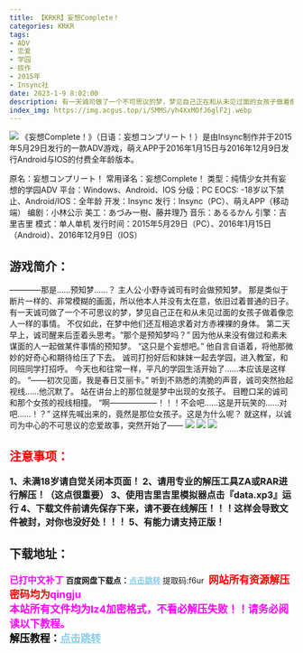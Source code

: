 ```yaml
---
title: 【KRKR】妄想Complete！
categories: KRKR
tags:
- ADV
- 恋爱
- 学园
- 拔作
- 2015年
- Insync社
date: 2023-1-9 8:02:00
description: 有一天诚司做了一个不可思议的梦，梦见自己正在和从未见过面的女孩子做着像恋人一样的事情。不仅如此，在梦中他们还互相追求着对方赤裸裸的身体。第二天早上，诚司醒来后歪着头思考。“那个是预知梦吗？”
index_img: https://img.acgus.top/i/SMMS/yh4XxMOfJ6glF2j.webp
---
```

![](https://img.acgus.top/i/SMMS/yh4XxMOfJ6glF2j.webp)
《妄想Complete！》（日语：妄想コンプリート！）是由Insync制作并于2015年5月29日发行的一款ADV游戏，萌えAPP于2016年1月15日与2016年12月9日发行Android与IOS的付费全年龄版本。

原名：妄想コンプリート！
常用译名：妄想Complete！
类型：纯情少女共有妄想的学园ADV
平台：Windows、Android、IOS
分级：PC EOCS:	-18岁以下禁止、Android/IOS：全年龄
开发：Insync
发行：Insync（PC）、萌えAPP（移动端）
编剧：小林公示
美工：あづみ一樹、藤井理乃
音乐：あるるかん
引擎：吉里吉里
模式：单人单机
发行时间：2015年5月29日（PC）、2016年1月15日（Android）、2016年12月9日（IOS）

## 游戏简介：
————那是……预知梦……？
主人公·小野寺诚司有时会做预知梦。
那是类似于断片一样的、非常模糊的画面，所以他本人并没有太在意，依旧过着普通的日子。
有一天诚司做了一个不可思议的梦，梦见自己正在和从未见过面的女孩子做着像恋人一样的事情。
不仅如此，在梦中他们还互相追求着对方赤裸裸的身体。
第二天早上，诚司醒来后歪着头思考。“那个是预知梦吗？”
因为他从来没有做过和素未谋面的人一起做某件事情的预知梦。
“这只是个妄想吧。”
他自言自语着，将他那微妙的好奇心和期待给压了下去。
诚司打扮好后和妹妹一起去学园，进入教室，和同班同学打招呼。
今天也和往常一样，平凡的学园生活开始了……本应该是这样的。
“——初次见面，我是春日艾丽卡。”
听到不熟悉的清脆的声音，诚司突然抬起视线……他沉默了。
站在讲台上的那位就是梦中出现的女孩子。
目瞪口呆的诚司和那个女孩的视线相撞。
“啊——————！！！不会吧……这是开玩笑的……对吧……！？”
这样先喊出来的，竟然是那位女孩子。这是为什么呢？
就这样，以诚司为中心的不可思议的恋爱故事，突然开始了——
![](https://img.acgus.top/i/SMMS/Ll61VsBN3wTYRHp.webp)
![](https://img.acgus.top/i/SMMS/qHyjMbpat3mxnNS.webp)
![](https://img.acgus.top/i/SMMS/ENuWpanlf3TrhLJ.webp)




## <font color=#FF0000 >注意事项：</font>
<font size=3><b>1、未满18岁请自觉关闭本页面！
2、请用专业的解压工具ZA或RAR进行解压！（这点很重要）
3、使用吉里吉里模拟器点击『data.xp3』运行
4、下载文件前请先保存下来，请不要在线解压！！！这样会导致文件被封，对你也没好处！！！
5、有能力请支持正版！</b></font>

## 下载地址：
<font color=#FF00FF size=3><b>已打中文补丁</b></font>
<b>百度网盘下载点：</b><a href="https://pan.baidu.com/s/1dapRN7qnqU0CeU-1OhC11Q?pwd=f6ur" style="color: #87CEEB;"><b>点击跳转</b></a> 提取码:f6ur
<a style="padding: 0" href="https://post.qingju.org/AD/"><img style="max-width:100%" src="https://img.acgus.top/i/2024/07/478f689b8021d8d499ab43d21acf137a.gif" alt=""></a>
<b><font color=#FF0000 size=4>网站所有资源解压密码均为</b></font><b><font color=#FF00FF size=4>qingju</font><font color=#FF0000 ></font></b><br><b><font color=#FF00FF size=4>本站所有文件均为lz4加密格式，不看必解压失败！！请务必阅读以下教程。</b></font><br><b><font color=#000 size=4>解压教程：</b><a href="https://post.qingju.org/tutorial/000/" style="color: #87CEEB;"><b>点击跳转</b></a>